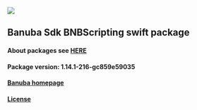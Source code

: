 [![](https://www.banuba.com/hubfs/Banuba_November2018/Images/Banuba%20SDK.png)](https://docs.banuba.com/face-ar-sdk-v1/ios/ios_overview)

## Banuba Sdk BNBScripting swift package

#### About packages see [HERE](https://docs.banuba.com/face-ar-sdk-v1/ios/ios_packages)

#### Package version: **1.14.1-216-gc859e59035**

#### **[Banuba homepage](https://banuba.com)**

#### **[License](https://www.banuba.com/terms)**
